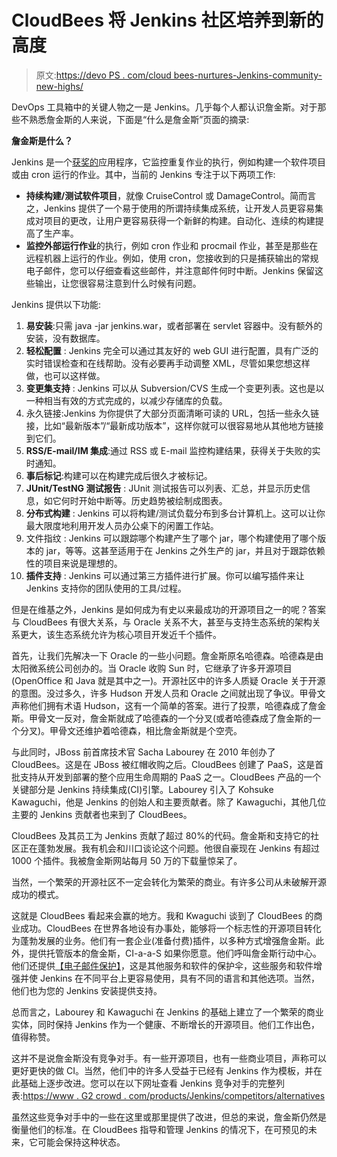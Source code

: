 # CloudBees 将 Jenkins 社区培养到新的高度

> 原文:[https://devo PS . com/cloud bees-nurtures-Jenkins-community-new-highs/](https://devops.com/cloudbees-nurtures-jenkins-community-new-highs/)

DevOps 工具箱中的关键人物之一是 Jenkins。几乎每个人都认识詹金斯。对于那些不熟悉詹金斯的人来说，下面是“什么是詹金斯”页面的摘录:

**詹金斯是什么？**

Jenkins 是一个[获奖的](https://wiki.jenkins-ci.org/display/JENKINS/Awards)应用程序，它监控重复作业的执行，例如构建一个软件项目或由 cron 运行的作业。其中，当前的 Jenkins 专注于以下两项工作:

*   **持续构建/测试软件项目**，就像 CruiseControl 或 DamageControl。简而言之，Jenkins 提供了一个易于使用的所谓持续集成系统，让开发人员更容易集成对项目的更改，让用户更容易获得一个新鲜的构建。自动化、连续的构建提高了生产率。
*   **监控外部运行作业**的执行，例如 cron 作业和 procmail 作业，甚至是那些在远程机器上运行的作业。例如，使用 cron，您接收到的只是捕获输出的常规电子邮件，您可以仔细查看这些邮件，并注意邮件何时中断。Jenkins 保留这些输出，让您很容易注意到什么时候有问题。

Jenkins 提供以下功能:

1.  **易安装**:只需 java -jar jenkins.war，或者部署在 servlet 容器中。没有额外的安装，没有数据库。
2.  **轻松配置** : Jenkins 完全可以通过其友好的 web GUI 进行配置，具有广泛的实时错误检查和在线帮助。没有必要再手动调整 XML，尽管如果您想这样做，也可以这样做。
3.  **变更集支持** : Jenkins 可以从 Subversion/CVS 生成一个变更列表。这也是以一种相当有效的方式完成的，以减少存储库的负载。
4.  永久链接:Jenkins 为你提供了大部分页面清晰可读的 URL，包括一些永久链接，比如“最新版本”/“最新成功版本”，这样你就可以很容易地从其他地方链接到它们。
5.  **RSS/E-mail/IM 集成**:通过 RSS 或 E-mail 监控构建结果，获得关于失败的实时通知。
6.  **事后标记**:构建可以在构建完成后很久才被标记。
7.  **JUnit/TestNG 测试报告** : JUnit 测试报告可以列表、汇总，并显示历史信息，如它何时开始中断等。历史趋势被绘制成图表。
8.  **分布式构建** : Jenkins 可以将构建/测试负载分布到多台计算机上。这可以让你最大限度地利用开发人员办公桌下的闲置工作站。
9.  文件指纹 : Jenkins 可以跟踪哪个构建产生了哪个 jar，哪个构建使用了哪个版本的 jar，等等。这甚至适用于在 Jenkins 之外生产的 jar，并且对于跟踪依赖性的项目来说是理想的。
10.  **插件支持** : Jenkins 可以通过第三方插件进行扩展。你可以编写插件来让 Jenkins 支持你的团队使用的工具/过程。

但是在维基之外，Jenkins 是如何成为有史以来最成功的开源项目之一的呢？答案与 CloudBees 有很大关系，与 Oracle 关系不大，甚至与支持生态系统的架构关系更大，该生态系统允许为核心项目开发近千个插件。

首先，让我们先解决一下 Oracle 的一些小问题。詹金斯原名哈德森。哈德森是由太阳微系统公司创办的。当 Oracle 收购 Sun 时，它继承了许多开源项目(OpenOffice 和 Java 就是其中之一)。开源社区中的许多人质疑 Oracle 关于开源的意图。没过多久，许多 Hudson 开发人员和 Oracle 之间就出现了争议。甲骨文声称他们拥有术语 Hudson，这有一个简单的答案。进行了投票，哈德森成了詹金斯。甲骨文一反对，詹金斯就成了哈德森的一个分叉(或者哈德森成了詹金斯的一个分叉)。甲骨文还维护着哈德森，相比詹金斯就是个空壳。

与此同时，JBoss 前首席技术官 Sacha Labourey 在 2010 年创办了 CloudBees。这是在 JBoss 被红帽收购之后。CloudBees 创建了 PaaS，这是首批支持从开发到部署的整个应用生命周期的 PaaS 之一。CloudBees 产品的一个关键部分是 Jenkins 持续集成(CI)引擎。Labourey 引入了 Kohsuke Kawaguchi，他是 Jenkins 的创始人和主要贡献者。除了 Kawaguchi，其他几位主要的 Jenkins 贡献者也来到了 CloudBees。

CloudBees 及其员工为 Jenkins 贡献了超过 80%的代码。詹金斯和支持它的社区正在蓬勃发展。我有机会和川口谈论这个问题。他很自豪现在 Jenkins 有超过 1000 个插件。我被詹金斯网站每月 50 万的下载量惊呆了。

当然，一个繁荣的开源社区不一定会转化为繁荣的商业。有许多公司从未破解开源成功的模式。

这就是 CloudBees 看起来会赢的地方。我和 Kwaguchi 谈到了 CloudBees 的商业成功。CloudBees 在世界各地设有办事处，能够将一个标志性的开源项目转化为蓬勃发展的业务。他们有一套企业(准备付费)插件，以多种方式增强詹金斯。此外，提供托管版本的詹金斯，CI-a-a-S 如果你愿意。他们呼叫詹金斯行动中心。他们还提供[【电子邮件保护】](/cdn-cgi/l/email-protection)，这是其他服务和软件的保护伞，这些服务和软件增强并使 Jenkins 在不同平台上更容易使用，具有不同的语言和其他选项。当然，他们也为您的 Jenkins 安装提供支持。

总而言之，Labourey 和 Kawaguchi 在 Jenkins 的基础上建立了一个繁荣的商业实体，同时保持 Jenkins 作为一个健康、不断增长的开源项目。他们工作出色，值得称赞。

这并不是说詹金斯没有竞争对手。有一些开源项目，也有一些商业项目，声称可以更好更快的做 CI。当然，他们中的许多人受益于已经有 Jenkins 作为模板，并在此基础上逐步改进。您可以在以下网址查看 Jenkins 竞争对手的完整列表:[https://www . G2 crowd . com/products/Jenkins/competitors/alternatives](https://www.g2crowd.com/products/jenkins/competitors/alternatives)

虽然这些竞争对手中的一些在这里或那里提供了改进，但总的来说，詹金斯仍然是衡量他们的标准。在 CloudBees 指导和管理 Jenkins 的情况下，在可预见的未来，它可能会保持这种状态。